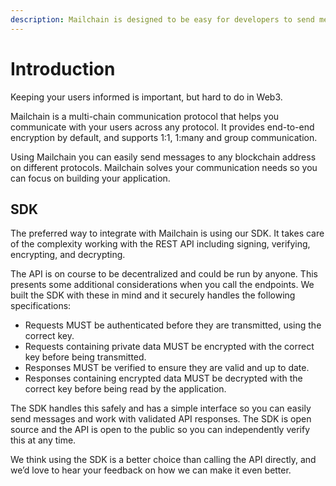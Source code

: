 ```yaml
---
description: Mailchain is designed to be easy for developers to send messages quickly.
---
```


# Introduction

Keeping your users informed is important, but hard to do in Web3.

Mailchain is a multi-chain communication protocol that helps you communicate with your users across any protocol. It provides end-to-end encryption by default, and supports 1:1, 1:many and group communication.

Using Mailchain you can easily send messages to any blockchain address on different protocols. Mailchain solves your communication needs so you can focus on building your application.

## SDK

The preferred way to integrate with Mailchain is using our SDK. It takes care of the complexity working with the REST API including signing, verifying, encrypting, and decrypting.

The API is on course to be decentralized and could be run by anyone. This presents some additional considerations when you call the endpoints. We built the SDK with these in mind and it securely handles the following specifications:

-   Requests MUST be authenticated before they are transmitted, using the correct key.
-   Requests containing private data MUST be encrypted with the correct key before being transmitted.
-   Responses MUST be verified to ensure they are valid and up to date.
-   Responses containing encrypted data MUST be decrypted with the correct key before being read by the application.

The SDK handles this safely and has a simple interface so you can easily send messages and work with validated API responses. The SDK is open source and the API is open to the public so you can independently verify this at any time.

We think using the SDK is a better choice than calling the API directly, and we’d love to hear your feedback on how we can make it even better.
